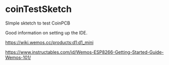 # coinTestSketch
SImple sktetch to test CoinPCB 

Good information on setting up the IDE. 

https://wiki.wemos.cc/products:d1:d1_mini

https://www.instructables.com/id/Wemos-ESP8266-Getting-Started-Guide-Wemos-101/
